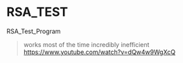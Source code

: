 # RSA_TEST
RSA_Test_Program
>works most of the time
>incredibly inefficient
>https://www.youtube.com/watch?v=dQw4w9WgXcQ
